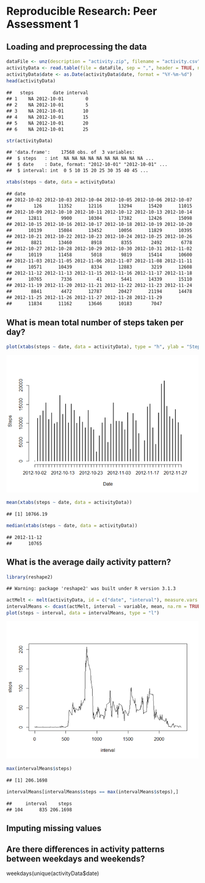 # Reproducible Research: Peer Assessment 1


## Loading and preprocessing the data

```r
dataFile <- unz(description = "activity.zip", filename = "activity.csv")
activityData <- read.table(file = dataFile, sep = ",", header = TRUE, na.strings = "NA")
activityData$date <- as.Date(activityData$date, format = "%Y-%m-%d")
head(activityData)
```

```
##   steps       date interval
## 1    NA 2012-10-01        0
## 2    NA 2012-10-01        5
## 3    NA 2012-10-01       10
## 4    NA 2012-10-01       15
## 5    NA 2012-10-01       20
## 6    NA 2012-10-01       25
```

```r
str(activityData)
```

```
## 'data.frame':	17568 obs. of  3 variables:
##  $ steps   : int  NA NA NA NA NA NA NA NA NA NA ...
##  $ date    : Date, format: "2012-10-01" "2012-10-01" ...
##  $ interval: int  0 5 10 15 20 25 30 35 40 45 ...
```

```r
xtabs(steps ~ date, data = activityData)
```

```
## date
## 2012-10-02 2012-10-03 2012-10-04 2012-10-05 2012-10-06 2012-10-07 
##        126      11352      12116      13294      15420      11015 
## 2012-10-09 2012-10-10 2012-10-11 2012-10-12 2012-10-13 2012-10-14 
##      12811       9900      10304      17382      12426      15098 
## 2012-10-15 2012-10-16 2012-10-17 2012-10-18 2012-10-19 2012-10-20 
##      10139      15084      13452      10056      11829      10395 
## 2012-10-21 2012-10-22 2012-10-23 2012-10-24 2012-10-25 2012-10-26 
##       8821      13460       8918       8355       2492       6778 
## 2012-10-27 2012-10-28 2012-10-29 2012-10-30 2012-10-31 2012-11-02 
##      10119      11458       5018       9819      15414      10600 
## 2012-11-03 2012-11-05 2012-11-06 2012-11-07 2012-11-08 2012-11-11 
##      10571      10439       8334      12883       3219      12608 
## 2012-11-12 2012-11-13 2012-11-15 2012-11-16 2012-11-17 2012-11-18 
##      10765       7336         41       5441      14339      15110 
## 2012-11-19 2012-11-20 2012-11-21 2012-11-22 2012-11-23 2012-11-24 
##       8841       4472      12787      20427      21194      14478 
## 2012-11-25 2012-11-26 2012-11-27 2012-11-28 2012-11-29 
##      11834      11162      13646      10183       7047
```

## What is mean total number of steps taken per day?


```r
plot(xtabs(steps ~ date, data = activityData), type = "h", ylab = "Steps", xlab = "Date")
```

![](PA1_template_files/figure-html/unnamed-chunk-2-1.png) 

```r
mean(xtabs(steps ~ date, data = activityData))
```

```
## [1] 10766.19
```

```r
median(xtabs(steps ~ date, data = activityData))
```

```
## 2012-11-12 
##      10765
```

## What is the average daily activity pattern?

```r
library(reshape2)
```

```
## Warning: package 'reshape2' was built under R version 3.1.3
```

```r
actMelt <- melt(activityData, id = c("date", "interval"), measure.vars = c("steps"))
intervalMeans <- dcast(actMelt, interval ~ variable, mean, na.rm = TRUE)
plot(steps ~ interval, data = intervalMeans, type = "l")
```

![](PA1_template_files/figure-html/unnamed-chunk-3-1.png) 

```r
max(intervalMeans$steps)
```

```
## [1] 206.1698
```

```r
intervalMeans[intervalMeans$steps == max(intervalMeans$steps),]
```

```
##     interval    steps
## 104      835 206.1698
```


## Imputing missing values



## Are there differences in activity patterns between weekdays and weekends?
weekdays(unique(activityData$date)
